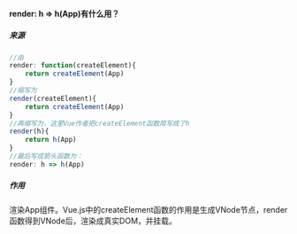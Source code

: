 #### render: h => h(App)有什么用？

##### 来源

```javascript
//由
render: function(createElement){
    return createElement(App)
}
//缩写为
render(createElement){
    return createElement(App)
}
//再缩写为，这里Vue作者把createElement函数简写成了h
render(h){
    return h(App)
}
//最后写成箭头函数为：
render: h => h(App)
```

##### 作用

渲染App组件。Vue.js中的createElement函数的作用是生成VNode节点，render函数得到VNode后，渲染成真实DOM，并挂载。